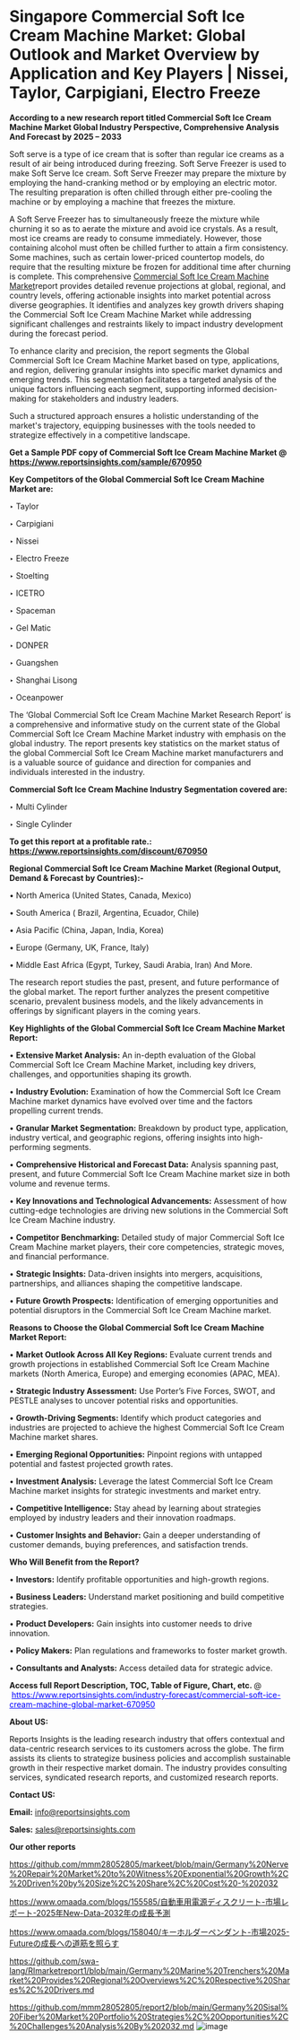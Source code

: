 # Singapore Commercial Soft Ice Cream Machine Market: Global Outlook and Market Overview by Application and Key Players | Nissei, Taylor, Carpigiani, Electro Freeze

<strong>According to a new research report titled Commercial Soft Ice Cream Machine Market Global Industry Perspective, Comprehensive Analysis And Forecast by 2025 – 2033</strong>

Soft serve is a type of ice cream that is softer than regular ice creams as a result of air being introduced during freezing.
Soft Serve Freezer is used to make Soft Serve Ice cream. Soft Serve Freezer may prepare the mixture by employing the hand-cranking method or by employing an electric motor. The resulting preparation is often chilled through either pre-cooling the machine or by employing a machine that freezes the mixture.

A Soft Serve Freezer has to simultaneously freeze the mixture while churning it so as to aerate the mixture and avoid ice crystals. As a result, most ice creams are ready to consume immediately. However, those containing alcohol must often be chilled further to attain a firm consistency. Some machines, such as certain lower-priced countertop models, do require that the resulting mixture be frozen for additional time after churning is complete. This comprehensive <a href=https://www.reportsinsights.com/sample/670950>Commercial Soft Ice Cream Machine Market</a>report provides detailed revenue projections at global, regional, and country levels, offering actionable insights into market potential across diverse geographies. It identifies and analyzes key growth drivers shaping the Commercial Soft Ice Cream Machine Market while addressing significant challenges and restraints likely to impact industry development during the forecast period.

To enhance clarity and precision, the report segments the Global Commercial Soft Ice Cream Machine Market based on type, applications, and region, delivering granular insights into specific market dynamics and emerging trends. This segmentation facilitates a targeted analysis of the unique factors influencing each segment, supporting informed decision-making for stakeholders and industry leaders.

Such a structured approach ensures a holistic understanding of the market's trajectory, equipping businesses with the tools needed to strategize effectively in a competitive landscape.

<strong>Get a Sample PDF copy of Commercial Soft Ice Cream Machine Market </strong><strong>@<a href=https://www.reportsinsights.com/sample/670950 style=color:#0000ff;> https://www.reportsinsights.com/sample/670950</a></strong></font>

<strong>Key Competitors of the Global Commercial Soft Ice Cream Machine Market are:</strong>

‣ Taylor

‣ Carpigiani

‣ Nissei

‣ Electro Freeze

‣ Stoelting

‣ ICETRO

‣ Spaceman

‣ Gel Matic

‣ DONPER

‣ Guangshen

‣ Shanghai Lisong

‣ Oceanpower

The ‘Global Commercial Soft Ice Cream Machine Market Research Report’ is a comprehensive and informative study on the current state of the Global Commercial Soft Ice Cream Machine Market industry with emphasis on the global industry. The report presents key statistics on the market status of the global Commercial Soft Ice Cream Machine market manufacturers and is a valuable source of guidance and direction for companies and individuals interested in the industry.

<strong>Commercial Soft Ice Cream Machine Industry Segmentation covered are:</strong>

‣ Multi Cylinder

‣ Single Cylinder

<strong>To get this report at a profitable rate.: <a href=https://www.reportsinsights.com/discount/670950 style=color:#0000ff;>https://www.reportsinsights.com/discount/670950</a></strong></font>

<strong>Regional Commercial Soft Ice Cream Machine Market (Regional Output, Demand &amp; Forecast by Countries):-</strong>

• North America (United States, Canada, Mexico)

• South America ( Brazil, Argentina, Ecuador, Chile)

• Asia Pacific (China, Japan, India, Korea)

• Europe (Germany, UK, France, Italy)

• Middle East Africa (Egypt, Turkey, Saudi Arabia, Iran) And More.

The research report studies the past, present, and future performance of the global market. The report further analyzes the present competitive scenario, prevalent business models, and the likely advancements in offerings by significant players in the coming years.

<strong>Key Highlights of the Global Commercial Soft Ice Cream Machine Market Report:</strong>

• <strong>Extensive Market Analysis:</strong> An in-depth evaluation of the Global Commercial Soft Ice Cream Machine Market, including key drivers, challenges, and opportunities shaping its growth.

• <strong>Industry Evolution:</strong> Examination of how the Commercial Soft Ice Cream Machine market dynamics have evolved over time and the factors propelling current trends.

• <strong>Granular Market Segmentation:</strong> Breakdown by product type, application, industry vertical, and geographic regions, offering insights into high-performing segments.

• <strong>Comprehensive Historical and Forecast Data:</strong> Analysis spanning past, present, and future Commercial Soft Ice Cream Machine market size in both volume and revenue terms.

• <strong>Key Innovations and Technological Advancements:</strong> Assessment of how cutting-edge technologies are driving new solutions in the Commercial Soft Ice Cream Machine industry.

• <strong>Competitor Benchmarking:</strong> Detailed study of major Commercial Soft Ice Cream Machine market players, their core competencies, strategic moves, and financial performance.

• <strong>Strategic Insights:</strong> Data-driven insights into mergers, acquisitions, partnerships, and alliances shaping the competitive landscape.

• <strong>Future Growth Prospects:</strong> Identification of emerging opportunities and potential disruptors in the Commercial Soft Ice Cream Machine market.

<strong>Reasons to Choose the Global Commercial Soft Ice Cream Machine Market Report:</strong>

• <strong>Market Outlook Across All Key Regions:</strong> Evaluate current trends and growth projections in established Commercial Soft Ice Cream Machine markets (North America, Europe) and emerging economies (APAC, MEA).

• <strong>Strategic Industry Assessment:</strong> Use Porter’s Five Forces, SWOT, and PESTLE analyses to uncover potential risks and opportunities.

• <strong>Growth-Driving Segments:</strong> Identify which product categories and industries are projected to achieve the highest Commercial Soft Ice Cream Machine market shares.

• <strong>Emerging Regional Opportunities:</strong> Pinpoint regions with untapped potential and fastest projected growth rates.

• <strong>Investment Analysis:</strong> Leverage the latest Commercial Soft Ice Cream Machine market insights for strategic investments and market entry.

• <strong>Competitive Intelligence:</strong> Stay ahead by learning about strategies employed by industry leaders and their innovation roadmaps.

• <strong>Customer Insights and Behavior:</strong> Gain a deeper understanding of customer demands, buying preferences, and satisfaction trends.

<strong>Who Will Benefit from the Report?</strong>

• <strong>Investors:</strong> Identify profitable opportunities and high-growth regions.

• <strong>Business Leaders:</strong> Understand market positioning and build competitive strategies.

• <strong>Product Developers:</strong> Gain insights into customer needs to drive innovation.

• <strong>Policy Makers:</strong> Plan regulations and frameworks to foster market growth.

• <strong>Consultants and Analysts:</strong> Access detailed data for strategic advice.
</ul>
<strong>Access full Report Description, TOC, Table of Figure, Chart, etc. </strong>@  <a href=https://www.reportsinsights.com/industry-forecast/commercial-soft-ice-cream-machine-global-market-670950 style=color:#0000ff;>https://www.reportsinsights.com/industry-forecast/commercial-soft-ice-cream-machine-global-market-670950</a></font>

<strong><strong>About US</strong>:</strong>

Reports Insights is the leading research industry that offers contextual and data-centric research services to its customers across the globe. The firm assists its clients to strategize business policies and accomplish sustainable growth in their respective market domain. The industry provides consulting services, syndicated research reports, and customized research reports.

<strong>Contact US:</strong>

<p class=""""><b>Email:</b> <a href=mailto:info@reportsinsights.com>info@reportsinsights.com</a></p>
<p class=""""><b>Sales:</b> <a href=mailto:sales@reportsinsights.com>sales@reportsinsights.com</a></p>

<strong>Our other reports</strong>

<a href=https://github.com/mmm28052805/markeet/blob/main/Germany%20Nerve%20Repair%20Market%20to%20Witness%20Exponential%20Growth%2C%20Driven%20by%20Size%2C%20Share%2C%20Cost%20-%202032>https://github.com/mmm28052805/markeet/blob/main/Germany%20Nerve%20Repair%20Market%20to%20Witness%20Exponential%20Growth%2C%20Driven%20by%20Size%2C%20Share%2C%20Cost%20-%202032</a>

<a href=https://www.omaada.com/blogs/155585/自動車用電源ディスクリート-市場レポート-2025年New-Data-2032年の成長予測>https://www.omaada.com/blogs/155585/自動車用電源ディスクリート-市場レポート-2025年New-Data-2032年の成長予測</a>

<a href=https://www.omaada.com/blogs/158040/キーホルダーペンダント-市場2025-Futureの成長への道筋を照らす>https://www.omaada.com/blogs/158040/キーホルダーペンダント-市場2025-Futureの成長への道筋を照らす</a>

<a href=https://github.com/swa-lang/RImarketreport1/blob/main/Germany%20Marine%20Trenchers%20Market%20Provides%20Regional%20Overviews%2C%20Respective%20Shares%2C%20Drivers.md>https://github.com/swa-lang/RImarketreport1/blob/main/Germany%20Marine%20Trenchers%20Market%20Provides%20Regional%20Overviews%2C%20Respective%20Shares%2C%20Drivers.md</a>

<a href=https://github.com/mmm28052805/report2/blob/main/Germany%20Sisal%20Fiber%20Market%20Portfolio%20Strategies%2C%20Opportunities%2C%20Challenges%20Analysis%20By%202032.md>https://github.com/mmm28052805/report2/blob/main/Germany%20Sisal%20Fiber%20Market%20Portfolio%20Strategies%2C%20Opportunities%2C%20Challenges%20Analysis%20By%202032.md</a>
![image](https://github.com/user-attachments/assets/24729d72-7082-4e73-baef-1b0337b91911)
